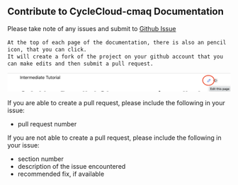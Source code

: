 ## Contribute to CycleCloud-cmaq Documentation

Please take note of any issues and submit to <a href="https://github.com/lizadams/cyclecloud-cmaq/issues">Github Issue</a>

```{note}
At the top of each page of the documentation, there is also an pencil icon, that you can click.
It will create a fork of the project on your github account that you can make edits and then submit a pull request.
```
![Figure with Pencil: Edit this Page Icon](./Edit_this_page_icon.png)

If you are able to create a pull request, please include the following in your issue:

* pull request number

If you are not able to create a pull request, please include the following in your issue:

* section number
* description of the issue encountered
* recommended fix, if available


